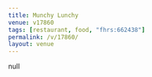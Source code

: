```yaml
---
title: Munchy Lunchy
venue: v17860
tags: [restaurant, food, "fhrs:662438"]
permalink: /v/17860/
layout: venue
---
```

null